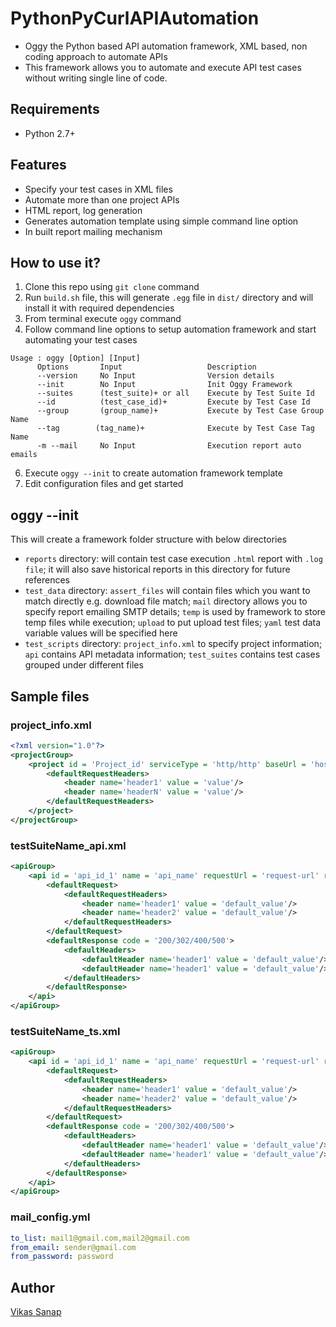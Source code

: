 # PythonPyCurlAPIAutomation
- Oggy the Python based API automation framework, XML based, non coding approach to automate APIs
- This framework allows you to automate and execute API test cases without writing single line of code.

## Requirements
- Python 2.7+

## Features
- Specify your test cases in XML files
- Automate more than one project APIs
- HTML report, log generation
- Generates automation template using simple command line option
- In built report mailing mechanism

## How to use it?
1. Clone this repo using `git clone` command
2. Run `build.sh` file, this will generate `.egg` file in `dist/` directory and will install it with required dependencies
3. From terminal execute `oggy` command
4. Follow command line options to setup automation framework and start automating your test cases
```
Usage : oggy [Option] [Input]
      Options       Input                   Description
      --version     No Input                Version details
      --init        No Input                Init Oggy Framework
      --suites      (test_suite)+ or all    Execute by Test Suite Id
      --id          (test_case_id)+         Execute by Test Case Id
      --group       (group_name)+           Execute by Test Case Group Name
      --tag        (tag_name)+              Execute by Test Case Tag Name
      -m --mail     No Input                Execution report auto emails
```
6. Execute `oggy --init` to create automation framework template
7. Edit configuration files and get started

## oggy --init
This will create a framework folder structure with below directories
- `reports` directory: will contain test case execution `.html` report with `.log file`; it will also save historical reports in this directory for future references
- `test_data` directory: `assert_files` will contain files which you want to match directly e.g. download file match; `mail` directory allows you to specify report emailing SMTP details; `temp` is used by framework to store temp files while execution; `upload` to put upload test files; `yaml` test data variable values will be specified here
- `test_scripts` directory: `project_info.xml` to specify project information; `api` contains API metadata information; `test_suites` contains test cases grouped under different files

## Sample files
### project_info.xml
```xml
<?xml version="1.0"?>
<projectGroup>
	<project id = 'Project_id' serviceType = 'http/http' baseUrl = 'host:port' name = 'Application_name'>
		<defaultRequestHeaders>
			<header name='header1' value = 'value'/>
			<header name='headerN' value = 'value'/>
		</defaultRequestHeaders>
	</project>
</projectGroup>
```
### testSuiteName_api.xml
```xml
<apiGroup>
	<api id = 'api_id_1' name = 'api_name' requestUrl = 'request-url' requestType = 'get/post/delete/put' requestName = 'request name' requestDescription = 'API description' projectId = 'project_id'>
		<defaultRequest>
			<defaultRequestHeaders>
				<header name='header1' value = 'default_value'/>
				<header name='header2' value = 'default_value'/>
			</defaultRequestHeaders>
		</defaultRequest>
		<defaultResponse code = '200/302/400/500'>
			<defaultHeaders>
				<defaultHeader name='header1' value = 'default_value'/>
				<defaultHeader name='header1' value = 'default_value'/>
			</defaultHeaders>
		</defaultResponse>
	</api>
</apiGroup>
```

### testSuiteName_ts.xml
```xml
<apiGroup>
	<api id = 'api_id_1' name = 'api_name' requestUrl = 'request-url' requestType = 'get/post/delete/put' requestName = 'request name' requestDescription = 'API description' projectId = 'project_id'>
		<defaultRequest>
			<defaultRequestHeaders>
				<header name='header1' value = 'default_value'/>
				<header name='header2' value = 'default_value'/>
			</defaultRequestHeaders>
		</defaultRequest>
		<defaultResponse code = '200/302/400/500'>
			<defaultHeaders>
				<defaultHeader name='header1' value = 'default_value'/>
				<defaultHeader name='header1' value = 'default_value'/>
			</defaultHeaders>
		</defaultResponse>
	</api>
</apiGroup>
```

### mail_config.yml
```yml
to_list: mail1@gmail.com,mail2@gmail.com
from_email: sender@gmail.com
from_password: password
```

## Author
[Vikas Sanap](https://www.linkedin.com/in/vikassanap/)
